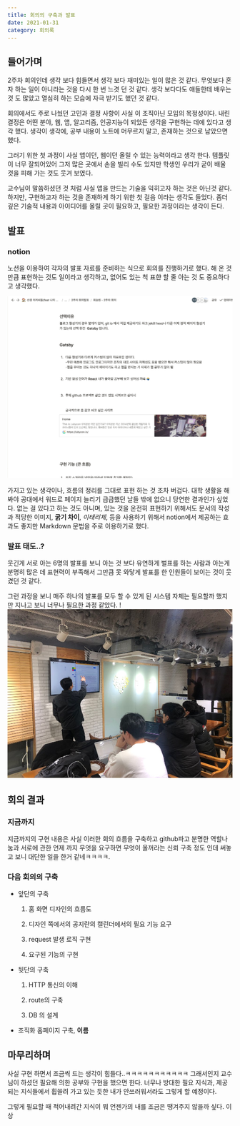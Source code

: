 ```yaml
---
title: 회의의 구축과 발표
date: 2021-01-31
category: 회의록
---
```



## 들어가며



2주차 회의인데 생각 보다 힘들면서 생각 보다 재미있는 일이 많은 것 같다. 
무엇보다 혼자 하는 일이 아니라는 것을 다시 한 번 느겻 던 것 같다. 생각 보다다도 애들한테 배우는 것 도 많았고 열심히 하는 모습에 자극 받기도 했던 것 같다. 

회의에서도 주로 나눴던 고민과 결정 사항이 사실 이 조직아닌 모임의 목정성이다. 
내린 결정은 어떤 분야, 웹, 앱, 알고리즘, 인공지능이 되았든 생각을 구현하는 데에 있다고 생각 했다. 생각이 생각에, 공부 내용이 노트에 머무르지 말고, 존재하는 것으로 남았으면 했다. 

그러기 위한 첫 과정이 사실 앱이던, 웹이던 올릴 수 있는 능력이라고 생각 한다. 템플릿이 너무 잘되어있어 그저 많은 곳에서 손을 빌리 수도 있지만 학생인 우리가 굳이 배울 것을 피해 가는 것도 웃겨 보였다.  

교수님이 말씀하셨던 것 처럼 사실  앱을 만드는 기술을 익히고자 하는 것은 아닌것 같다.하지만, 구현하고자 하는 것을 존재하게 하기 위한 첫 걸음 이라는 생각도 들었다. 좀더 깊은 기술적 내용과 아이디어를 올릴 곳이 필요하고, 필요한 과정이라는 생각이 든다.



## 발표





### notion

노션을 이용하여 각자의 발표 자료를 준비하는 식으로 회의를 진행하기로 했다. 해 온 것 만큼 표현하는 것도 일이라고 생각하고, 없어도 있는 척 표햔 할 줄 아는 것 도 중요하다고 생각했다.


![title=notion 회의록 작성](notion.png)

가지고 있는 생각이나, 흐름의 정리를 그대로 표현 하는 것 조차 버겁다. 대학 생활을 해봐야 공대에서 워드로 페이지 늘리기 급급했던 날들 밖에 없으니 당연한 결과인가 싶었다. 없는 걸 있다고 하는 것도 아니며, 있는 것을 온전히 표현하기 위해서도 문서의 작성과 적당한 이미지, **굵기 차이**, *이태리체*, 등을 사용하기 위해서 notion에서 제공하는 효과도 좋지만 Markdown 문법을 주로 이용하기로 했다.



### 발표 태도..?

웃긴게 서로 아는 6명의 발표를 보니 아는 것 보다 유연하게 벌표를 하는 사람과 아는게 분명히 많은 데 표현력이 부족해서 그만큼 못 와닿게 발표를 한 인원들이 보이는 것이  웃겼던 것 같다.

그런 과정을 보니 매주 하나의 발표를 모두 할 수 있게 된 시스템 자체는 필요할까 했지만 지나고 보니 너무나 필요한 과정 같았다. !
![](ex.jpeg)



## 회의 결과

 ### 지금까지

지금까지의 구현 내용은 사실 이러한 회의 흐름을 구축하고 github파고 분명한 역할나눔과 서로에 관한 언제 까지 무엇을 요구하면 무엇이 올꺼라는 신뢰 구축 정도 인데 써놓고 보니 대단한 일을 한거 같네ㅋㅋㅋㅋ.



### 다음 회의의 구축

* 앞단의 구축

  1. 홈 화면 디자인의 흐름도

  2. 디자인 쪽에서의 공지란의 캘린더에서의 필요 기능 요구

  3. request 발생 로직 구현

  4. 요구된 기능의 구현

     

* 뒷단의 구축

  1. HTTP 통신의 이해

  2. route의 구축

  3. DB 의 설계

     

* 조직화 홈페이지 구축, **이름** 

 

## 마무리하며

사실 구현 하면서 조금씩 드는 생각이 힘들다..ㅋㅋㅋㅋㅋㅋㅋㅋㅋㅋㅋ 그래서인지 교수님이 하셨던 필요해 의한 공부와 구현을 했으면 한다. 너무나 방대한 필요 지식과, 제공되는 지식들에서 휩쓸려 가고 있는 듯한 내가 안쓰러워서라도 그렇게 할 예정이다. 

그렇게 필요할 때 적어내려간 지식이 뭐 언젠가의 내를 조금은 땡겨주지 않을까 싶다. 이상

